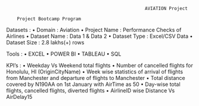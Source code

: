                                                         AVIATION Project
       
        Project Bootcamp Program

Datasets :
•	Domain		: Aviation
•	Project Name	: Performance Checks of Airlines
•	Dataset Name	: Data 1 & Data 2
•	Dataset Type	: Excel/CSV Data
•	Dataset Size	: 2.8 lakhs(+) rows


Tools :
•	EXCEL
•	POWER BI
•	TABLEAU
•	SQL


KPI’s :
•	Weekday Vs Weekend total flights
•	Number of cancelled flights for Honolulu, HI (OriginCityName) 
•	Week wise statistics of arrival of flights from Manchester and departure of flights to Manchester
•	Total distance covered by N190AA on 1st January with AirTime as 50
•	Day-wise total flights, cancelled flights, diverted flights
•	AirlineID wise Distance Vs AirDelay15
